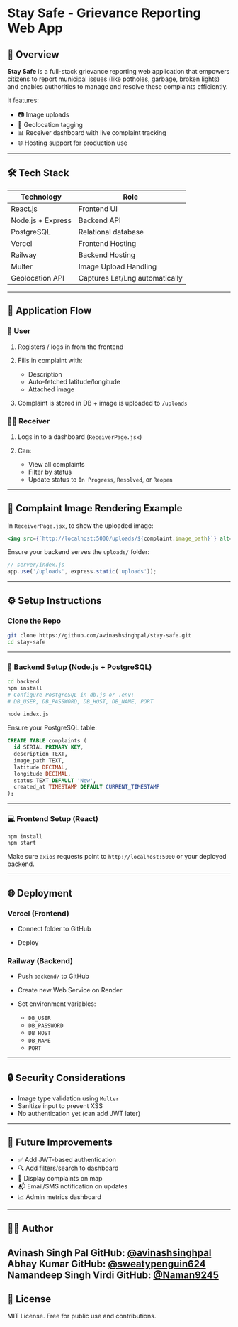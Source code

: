 # Stay Safe - Grievance Reporting Web App

## 🚀 Overview

**Stay Safe** is a full-stack grievance reporting web application that empowers citizens to report municipal issues (like potholes, garbage, broken lights) and enables authorities to manage and resolve these complaints efficiently.

It features:

* 📷 Image uploads
* 📍 Geolocation tagging
* 📊 Receiver dashboard with live complaint tracking
* 🌐 Hosting support for production use

---

## 🛠️ Tech Stack

| Technology         | Role                           |
| ------------------ | ------------------------------ |
| React.js           | Frontend UI                    |
| Node.js + Express  | Backend API                    |
| PostgreSQL         | Relational database            |
| Vercel             | Frontend Hosting               |
| Railway            | Backend Hosting                |
| Multer             | Image Upload Handling          |
| Geolocation API    | Captures Lat/Lng automatically |

---



## 🔁 Application Flow

### 👤 User

1. Registers / logs in from the frontend
2. Fills in complaint with:

   * Description
   * Auto-fetched latitude/longitude
   * Attached image
3. Complaint is stored in DB + image is uploaded to `/uploads`

### 🧑‍💼 Receiver

1. Logs in to a dashboard (`ReceiverPage.jsx`)
2. Can:

   * View all complaints
   * Filter by status
   * Update status to `In Progress`, `Resolved`, or `Reopen`

---

## 📸 Complaint Image Rendering Example

In `ReceiverPage.jsx`, to show the uploaded image:

```jsx
<img src={`http://localhost:5000/uploads/${complaint.image_path}`} alt="Complaint" width="100" />
```

Ensure your backend serves the `uploads/` folder:

```js
// server/index.js
app.use('/uploads', express.static('uploads'));
```

---

## ⚙️ Setup Instructions

### Clone the Repo

```bash
git clone https://github.com/avinashsinghpal/stay-safe.git
cd stay-safe
```

---

### 🔧 Backend Setup (Node.js + PostgreSQL)

```bash
cd backend
npm install
# Configure PostgreSQL in db.js or .env:
# DB_USER, DB_PASSWORD, DB_HOST, DB_NAME, PORT

node index.js
```

Ensure your PostgreSQL table:

```sql
CREATE TABLE complaints (
  id SERIAL PRIMARY KEY,
  description TEXT,
  image_path TEXT,
  latitude DECIMAL,
  longitude DECIMAL,
  status TEXT DEFAULT 'New',
  created_at TIMESTAMP DEFAULT CURRENT_TIMESTAMP
);
```

---

### 💻 Frontend Setup (React)

```bash
npm install
npm start
```

Make sure `axios` requests point to `http://localhost:5000` or your deployed backend.

---

## 🌐 Deployment

### Vercel (Frontend)

* Connect folder to GitHub

* Deploy

### Railway (Backend)

* Push `backend/` to GitHub
* Create new Web Service on Render
* Set environment variables:

  * `DB_USER`
  * `DB_PASSWORD`
  * `DB_HOST`
  * `DB_NAME`
  * `PORT`

---

## 🔒 Security Considerations

* Image type validation using `Multer`
* Sanitize input to prevent XSS
* No authentication yet (can add JWT later)

---

## 🔧 Future Improvements

* ✅ Add JWT-based authentication
* 🔍 Add filters/search to dashboard
* 📍 Display complaints on map
* 📬 Email/SMS notification on updates
* 📈 Admin metrics dashboard

---

## 🧑‍💻 Author

**Avinash Singh Pal**
GitHub: [@avinashsinghpal](https://github.com/avinashsinghpal)
**Abhay Kumar**
GitHub: [@sweatypenguin624](https://github.com/sweatypenguin624)
**Namandeep Singh Virdi**
GitHub: [@Naman9245](https://github.com/Naman9245)
---
## 📄 License

MIT License. Free for public use and contributions.
